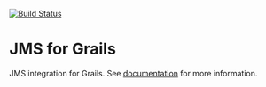 [![Build Status](https://travis-ci.org/gpc/grails-jms.svg?branch=master)](https://travis-ci.org/gpc/jms)

JMS for Grails
==============

JMS integration for Grails. See [documentation](https://github.com/gpc/jms) for more information.
